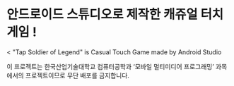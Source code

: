 # 안드로이드 스튜디오로 제작한 캐쥬얼 터치 게임 !
&lt; "Tap Soldier of Legend" is Casual Touch Game made by Android Studio

이 프로젝트는 한국산업기술대학교 컴퓨터공학과 ‘모바일 멀티미디어 프로그래밍’ 과목에서의 프로젝트이므로 무단 배포를 금지합니다.
